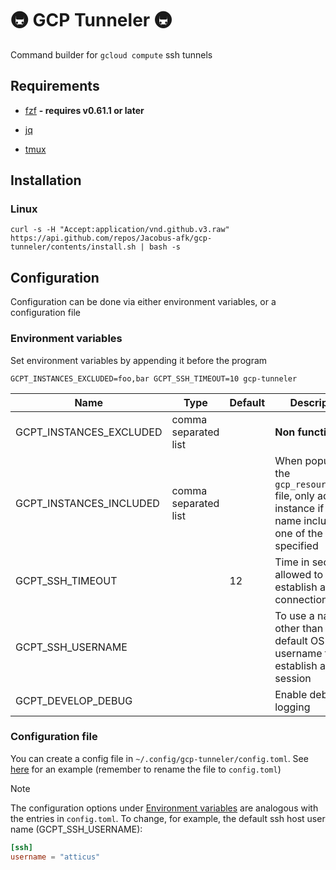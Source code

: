 # 🚇 GCP Tunneler 🚇

Command builder for `gcloud compute` ssh tunnels

## Requirements

- [fzf](https://github.com/junegunn/fzf?tab=readme-ov-file#installation) **- requires v0.61.1 or later**

- [jq](https://jqlang.org/download/)

- [tmux](https://github.com/tmux/tmux/wiki/Installing)

## Installation

### Linux

```shell
curl -s -H "Accept:application/vnd.github.v3.raw" https://api.github.com/repos/Jacobus-afk/gcp-tunneler/contents/install.sh | bash -s
```

## Configuration

Configuration can be done via either environment variables, or a configuration file

### Environment variables

Set environment variables by appending it before the program

```shell
GCPT_INSTANCES_EXCLUDED=foo,bar GCPT_SSH_TIMEOUT=10 gcp-tunneler
```

| Name | Type | Default | Description |
| ---- | ---- | ------- | ----------- |
| GCPT_INSTANCES_EXCLUDED | comma separated list | | **Non functioning** |
| GCPT_INSTANCES_INCLUDED | comma separated list | | When populating the `gcp_resource_json` file, only add instance if the name includes one of the filters specified |
| GCPT_SSH_TIMEOUT |  | 12 | Time in seconds allowed to establish an SSH connection |
| GCPT_SSH_USERNAME |  |  | To use a name other than the default OS username to establish an SSH session |
| GCPT_DEVELOP_DEBUG |  |  | Enable debug logging |

### Configuration file

You can create a config file in `~/.config/gcp-tunneler/config.toml`. See [here](./config.toml.example) for an
example (remember to rename the file to `config.toml`)

> [!NOTE]
> The configuration options under [Environment variables](#environment-variables) are analogous with the
> entries in `config.toml`. To change, for example, the default ssh host user name (GCPT_SSH_USERNAME):
>
> ```toml
> [ssh]
> username = "atticus"
> ```


